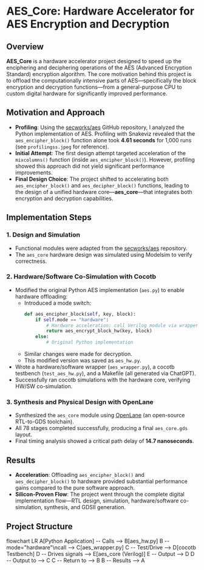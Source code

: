 # AES_Core: Hardware Accelerator for AES Encryption and Decryption

## Overview

**AES_Core** is a hardware accelerator project designed to speed up the enciphering and deciphering operations of the AES (Advanced Encryption Standard) encryption algorithm. The core motivation behind this project is to offload the computationally intensive parts of AES—specifically the block encryption and decryption functions—from a general-purpose CPU to custom digital hardware for significantly improved performance.

## Motivation and Approach

- **Profiling**: Using the [secworks/aes](https://github.com/secworks/aes.git) GitHub repository, I analyzed the Python implementation of AES. Profiling with Snakeviz revealed that the `aes_encipher_block()` function alone took **4.61 seconds** for 1,000 runs (see `profilingss.jpeg` for reference).
- **Initial Attempt**: The first design attempt targeted acceleration of the `mixcolumns()` function (inside `aes_encipher_block()`). However, profiling showed this approach did not yield significant performance improvements.
- **Final Design Choice**: The project shifted to accelerating both `aes_encipher_block()` and `aes_decipher_block()` functions, leading to the design of a unified hardware core—**aes_core**—that integrates both encryption and decryption capabilities.

## Implementation Steps

### 1. **Design and Simulation**
- Functional modules were adapted from the [secworks/aes](https://github.com/secworks/aes.git) repository.
- The `aes_core` hardware design was simulated using Modelsim to verify correctness.

### 2. **Hardware/Software Co-Simulation with Cocotb**
- Modified the original Python AES implementation (`aes.py`) to enable hardware offloading:
  - Introduced a mode switch:  
    ```python
    def aes_encipher_block(self, key, block):
        if self.mode == "hardware":
            # Hardware acceleration: call Verilog module via wrapper
            return aes_encrypt_block_hw(key, block)
        else:
            # Original Python implementation
    ```
  - Similar changes were made for decryption.
  - This modified version was saved as `aes_hw.py`.
- Wrote a hardware/software wrapper (`aes_wrapper.py`), a cocotb testbench (`test_aes_hw.py`), and a Makefile (all generated via ChatGPT).
- Successfully ran cocotb simulations with the hardware core, verifying HW/SW co-simulation.

### 3. **Synthesis and Physical Design with OpenLane**
- Synthesized the `aes_core` module using [OpenLane](https://github.com/The-OpenROAD-Project/OpenLane) (an open-source RTL-to-GDS toolchain).
- All 78 stages completed successfully, producing a final `aes_core.gds` layout.
- Final timing analysis showed a critical path delay of **14.7 nanoseconds**.

## Results

- **Acceleration**: Offloading `aes_encipher_block()` and `aes_decipher_block()` to hardware provided substantial performance gains compared to the pure software approach.
- **Silicon-Proven Flow**: The project went through the complete digital implementation flow—RTL design, simulation, hardware/software co-simulation, synthesis, and GDSII generation.

## Project Structure

flowchart LR
    A[Python Application] -- Calls --> B[aes_hw.py]
    B -- mode="hardware"\ncall --> C[aes_wrapper.py]
    C -- Test/Drive --> D[cocotb Testbench]
    D -- Drives signals --> E[aes_core (Verilog)]
    E -- Output --> D
    D -- Output to --> C
    C -- Return to --> B
    B -- Results --> A 
